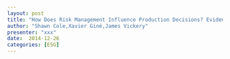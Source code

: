 ```yaml
---
layout: post
title: "How Does Risk Management Influence Production Decisions? Evidence from a Field Experiment"
author: "Shawn Cole,Xavier Giné,James Vickery"
presenter: "xxx"
date:  2014-12-26
categories: [ESG]
---
```

